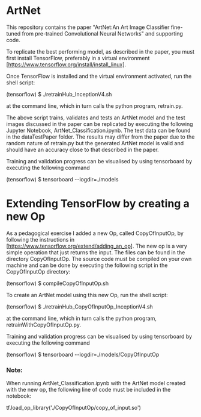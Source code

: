 # ArtNet
This repository contains the paper "ArtNet:An Art Image Classifier fine-tuned from pre-trained Convolutional Neural Networks" and supporting code.

To replicate the best performing model, as described in the paper, you must first install TensorFlow, preferably in a virtual environment [https://www.tensorflow.org/install/install_linux]. 

Once TensorFlow is installed and the virtual environment activated, run the shell script:

(tensorflow) $ ./retrainHub_InceptionV4.sh

at the command line, which in turn calls the python program, retrain.py. 

The above script trains, validates and tests an ArtNet model and the test images discussed in the paper can be replicated by executing the following Jupyter Notebook, ArtNet_Classification.ipynb. The test data can be found in the dataTestPaper folder. The results may differ from the paper due to the random nature of retrain.py but the generated ArtNet model is valid and should have an accuracy close to that described in the paper.

Training and validation progress can be visualised by using tensorboard by executing the following command

(tensorflow) $ tensorboard --logdir=./models

# Extending TensorFlow by creating a new Op
As a pedagogical exercise I added a new Op, called CopyOfInputOp, by following the instructions in [https://www.tensorflow.org/extend/adding_an_op]. The new op is a very simple operation that just returns the input. The files can be found in the directory CopyOfInputOp. The source code must be compiled on your own machine and can be done by executing the following script in the CopyOfInputOp directory:

(tensorflow) $  compileCopyOfInputOp.sh

To create an ArtNet model using this new Op, run the shell script:

(tensorflow) $ ./retrainHub_CopyOfInputOp_InceptionV4.sh

at the command line, which in turn calls the python program, retrainWithCopyOfInputOp.py. 

Training and validation progress can be visualised by using tensorboard by executing the following command

(tensorflow) $ tensorboard --logdir=./models/CopyOfInputOp

### Note:
When running ArtNet_Classification.ipynb with the ArtNet model created with the new op, the following line of code must be included in the notebook:

tf.load_op_library('./CopyOfInputOp/copy_of_input.so')


 






